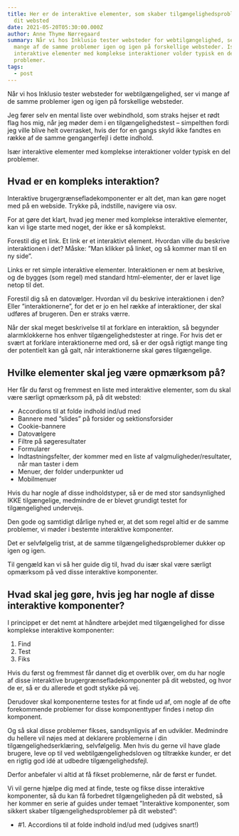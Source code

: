 ```yaml
---
title: Her er de interaktive elementer, som skaber tilgængelighedsproblemer på
  dit websted
date: 2021-05-20T05:30:00.000Z
author: Anne Thyme Nørregaard
summary: Når vi hos Inklusio tester websteder for webtilgængelighed, ser vi
  mange af de samme problemer igen og igen på forskellige websteder. Især
  interaktive elementer med komplekse interaktioner volder typisk en del
  problemer.
tags:
  - post
---
```

Når vi hos Inklusio tester websteder for webtilgængelighed, ser vi mange af de samme problemer igen og igen på forskellige websteder.

Jeg fører selv en mental liste over webindhold, som straks hejser et rødt flag hos mig, når jeg møder dem i en tilgængelighedstest – simpelthen fordi jeg ville blive helt overrasket, hvis der for en gangs skyld ikke fandtes en række af de samme gengangerfejl i dette indhold.

Især interaktive elementer med komplekse interaktioner volder typisk en del problemer.

## Hvad er en kompleks interaktion? 

Interaktive brugergrænsefladekomponenter er alt det, man kan gøre noget med på en webside. Trykke på, indstille, navigere via osv.

For at gøre det klart, hvad jeg mener med komplekse interaktive elementer, kan vi lige starte med noget, der ikke er så komplekst. 

Forestil dig et link. 
Et link er et interaktivt element. 
Hvordan ville du beskrive interaktionen i det?
Måske: ”Man klikker på linket, og så kommer man til en ny side”.

Links er ret simple interaktive elementer. Interaktionen er nem at beskrive, og de bygges (som regel) med standard html-elementer, der er lavet lige netop til det.

Forestil dig så en datovælger. 
Hvordan vil du beskrive interaktionen i den? Eller ”interaktionerne”, for det er jo en hel række af interaktioner, der skal udføres af brugeren.
Den er straks værre.

Når der skal meget beskrivelse til at forklare en interaktion, så begynder alarmklokkerne hos enhver tilgængelighedstester at ringe. For hvis det er svært at forklare interaktionerne med ord, så er der også rigtigt mange ting der potentielt kan gå galt, når interaktionerne skal gøres tilgængelige.

## Hvilke elementer skal jeg være opmærksom på? 
Her får du først og fremmest en liste med interaktive elementer, som du skal være særligt opmærksom på, på dit websted: 

- Accordions til at folde indhold ind/ud med
- Bannere med ”slides” på forsider og sektionsforsider
- Cookie-bannere
- Datovælgere
- Filtre på søgeresultater
- Formularer 
- Indtastningsfelter, der kommer med en liste af valgmuligheder/resultater, når man taster i dem
- Menuer, der folder underpunkter ud
- Mobilmenuer

Hvis du har nogle af disse indholdstyper, så er de med stor sandsynlighed IKKE tilgængelige, medmindre de er blevet grundigt testet for tilgængelighed undervejs.

Den gode og samtidigt dårlige nyhed er, at det som regel altid er de samme problemer, vi møder i bestemte interaktive komponenter.

Det er selvfølgelig trist, at de samme tilgængelighedsproblemer dukker op igen og igen. 

Til gengæld kan vi så her guide dig til, hvad du især skal være særligt opmærksom på ved disse interaktive komponenter. 

## Hvad skal jeg gøre, hvis jeg har nogle af disse interaktive komponenter? 
I princippet er det nemt at håndtere arbejdet med tilgængelighed for disse komplekse interaktive komponenter:

1. Find
2. Test
3. Fiks

Hvis du først og fremmest får dannet dig et overblik over, om du har nogle af disse interaktive brugergrænsefladekomponenter på dit websted, og hvor de er, så er du allerede et godt stykke på vej. 

Derudover skal komponenterne testes for at finde ud af, om nogle af de ofte forekommende problemer for disse komponenttyper findes i netop din komponent. 

Og så skal disse problemer fikses, sandsynligvis af en udvikler. Medmindre du hellere vil nøjes med at deklarere problemerne i din tilgængelighedserklæring, selvfølgelig. Men hvis du gerne vil have glade brugere, leve op til ved webtilgængelighedsloven og tiltrække kunder, er det en rigtig god idé at udbedre tilgængelighedsfejl.

Derfor anbefaler vi altid at få fikset problemerne, når de først er fundet. 

Vi vil gerne hjælpe dig med at finde, teste og fikse disse interaktive komponenter, så du kan få forbedret tilgængeligheden på dit websted, så her kommer en serie af guides under temaet ”Interaktive komponenter, som sikkert skaber tilgængelighedsproblemer på dit websted”: 

- #1. Accordions til at folde indhold ind/ud med (udgives snart!)